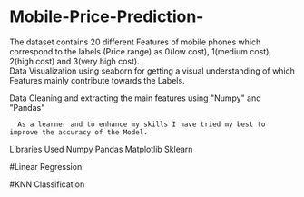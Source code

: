# Mobile-Price-Prediction-
 The dataset contains 20 different Features of mobile phones which correspond to the labels (Price range) as 0(low cost), 1(medium cost), 2(high cost) and 3(very high cost).         
 Data Visualization using seaborn for getting a visual understanding of which Features mainly contribute towards the Labels.
 
 Data Cleaning and extracting the main features using "Numpy" and "Pandas"
 
      As a learner and to enhance my skills I have tried my best to improve the accuracy of the Model. 
Libraries Used
Numpy 
Pandas
Matplotlib
Sklearn


#Linear Regression

#KNN Classification 
